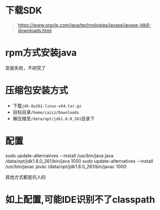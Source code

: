# 下载SDK

> https://www.oracle.com/java/technologies/javase/javase-jdk8-downloads.html

# rpm方式安装java

安装失败，不研究了

# 压缩包安装方式

* 下载`jdk-8u261-linux-x64.tar.gz`
* 目标目录`/home/caizz/Downloads`
* 解压缩至`/data/opt/jdk1.8.0_261`目录下

# 配置

sudo update-alternatives --install /usr/bin/java java  /data/opt/jdk1.8.0_261/bin/java 1000 
sudo update-alternatives --install /usr/bin/javac javac  /data/opt/jdk1.8.0_261/bin/javac 1000

其他方式都是坑人的

# 如上配置,可能IDE识别不了classpath


